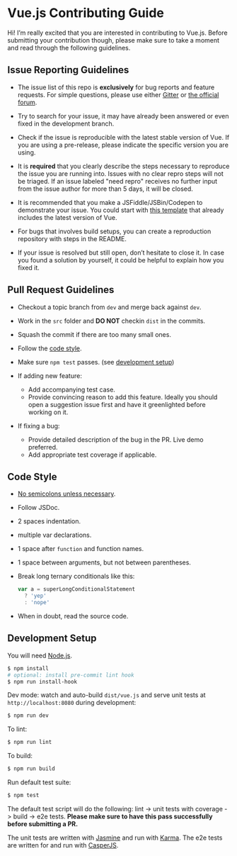# Vue.js Contributing Guide

Hi! I’m really excited that you are interested in contributing to Vue.js. Before submitting your contribution though, please make sure to take a moment and read through the following guidelines.

## Issue Reporting Guidelines

- The issue list of this repo is **exclusively** for bug reports and feature requests. For simple questions, please use either [Gitter](https://gitter.im/vuejs/vue) or [the official forum](http://forum.vuejs.org/).

- Try to search for your issue, it may have already been answered or even fixed in the development branch.

- Check if the issue is reproducible with the latest stable version of Vue. If you are using a pre-release, please indicate the specific version you are using.

- It is **required** that you clearly describe the steps necessary to reproduce the issue you are running into. Issues with no clear repro steps will not be triaged. If an issue labeled "need repro" receives no further input from the issue author for more than 5 days, it will be closed.

- It is recommended that you make a JSFiddle/JSBin/Codepen to demonstrate your issue. You could start with [this template](http://jsfiddle.net/5sH6A/) that already includes the latest version of Vue.

- For bugs that involves build setups, you can create a reproduction repository with steps in the README.

- If your issue is resolved but still open, don’t hesitate to close it. In case you found a solution by yourself, it could be helpful to explain how you fixed it.

## Pull Request Guidelines

- Checkout a topic branch from `dev` and merge back against `dev`.

- Work in the `src` folder and **DO NOT** checkin `dist` in the commits.

- Squash the commit if there are too many small ones.

- Follow the [code style](#code-style).

- Make sure `npm test` passes. (see [development setup](#development-setup))

- If adding new feature:
    - Add accompanying test case.
    - Provide convincing reason to add this feature. Ideally you should open a suggestion issue first and have it greenlighted before working on it.

- If fixing a bug:
    - Provide detailed description of the bug in the PR. Live demo preferred.
    - Add appropriate test coverage if applicable.

## Code Style

- [No semicolons unless necessary](http://inimino.org/~inimino/blog/javascript_semicolons).

- Follow JSDoc.

- 2 spaces indentation.

- multiple var declarations.

- 1 space after `function` and function names.

- 1 space between arguments, but not between parentheses.

- Break long ternary conditionals like this:

  ``` js
  var a = superLongConditionalStatement
    ? 'yep'
    : 'nope'
  ```

- When in doubt, read the source code.

## Development Setup

You will need [Node.js](http://nodejs.org).

``` bash
$ npm install
# optional: install pre-commit lint hook
$ npm run install-hook
```

Dev mode: watch and auto-build `dist/vue.js` and serve unit tests at `http://localhost:8080` during development:

``` bash
$ npm run dev
```

To lint:

``` bash
$ npm run lint
```

To build:

``` bash
$ npm run build
```

Run default test suite:

``` bash
$ npm test
```

The default test script will do the following: lint -> unit tests with coverage -> build -> e2e tests. **Please make sure to have this pass successfully before submitting a PR.**

The unit tests are written with [Jasmine](http://jasmine.github.io/2.3/introduction.html) and run with [Karma](http://karma-runner.github.io/0.13/index.html). The e2e tests are written for and run with [CasperJS](http://casperjs.org/).
